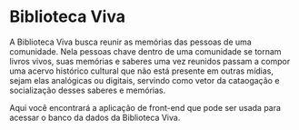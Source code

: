 # Biblioteca Viva
A Biblioteca Viva busca reunir as memórias das pessoas de uma comunidade. Nela pessoas chave dentro de uma comunidade se tornam livros vivos, suas memórias e saberes uma vez reunidos passam a compor uma acervo histórico cultural que não está presente em outras mídias, sejam elas analógicas ou digitais, servindo como vetor da cataogação e socialização desses saberes e memórias.

Aqui você encontrará a aplicação de front-end que pode ser usada para acessar o banco da dados da Biblioteca Viva.

